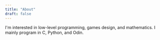 ```yaml
---
title: "About"
draft: false
---
```

I'm interested in low-level programming, games design, and mathematics. I mainly program in C, Python, and Odin.